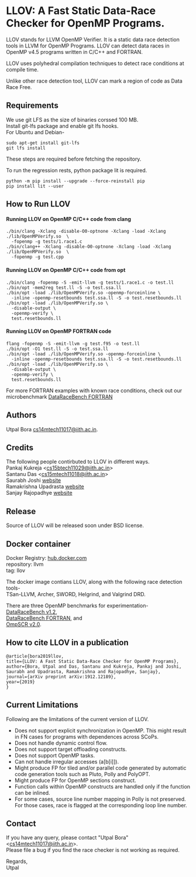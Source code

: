 # LLOV:  A Fast Static Data-Race Checker for OpenMP Programs.  

LLOV stands for LLVM OpenMP Verifier.  It is a static data race detection 
tools in LLVM for OpenMP Programs.
LLOV can detect data races in OpenMP v4.5 programs written in C/C++ and FORTRAN.  

LLOV uses polyhedral compilation techniques to detect race conditions at 
compile time.  

Unlike other race detection tool, LLOV can mark a region of code as Data 
Race Free.

## Requirements
We use git LFS as the size of binaries corssed 100 MB.  
Install git-lfs package and enable git lfs hooks.  
For Ubuntu and Debian-  
```
sudo apt-get install git-lfs
git lfs install
```
These steps are required before fetching the repository.  


To run the regression rests, python package lit is required.  
```
python -m pip install --upgrade --force-reinstall pip
pip install lit --user
```


## How to Run LLOV
#### Running LLOV on OpenMP C/C++ code from clang
```
./bin/clang -Xclang -disable-O0-optnone -Xclang -load -Xclang ./lib/OpenMPVerify.so  \
  -fopenmp -g tests/1.race1.c
./bin/clang++ -Xclang -disable-O0-optnone -Xclang -load -Xclang ./lib/OpenMPVerify.so  \
  -fopenmp -g test.cpp
```

#### Running LLOV on OpenMP C/C++ code from opt
```
./bin/clang -fopenmp -S -emit-llvm -g tests/1.race1.c -o test.ll
./bin/opt -mem2reg test.ll -S -o test.ssa.ll
./bin/opt -load ./lib/OpenMPVerify.so -openmp-forceinline \
  -inline -openmp-resetbounds test.ssa.ll -S -o test.resetbounds.ll
./bin/opt -load ./lib/OpenMPVerify.so \
  -disable-output \
  -openmp-verify \
  test.resetbounds.ll
```

#### Running LLOV on OpenMP FORTRAN code
```
flang -fopenmp -S -emit-llvm -g test.f95 -o test.ll
./bin/opt -O1 test.ll -S -o test.ssa.ll
./bin/opt -load ./lib/OpenMPVerify.so -openmp-forceinline \
  -inline -openmp-resetbounds test.ssa.ll -S -o test.resetbounds.ll
./bin/opt -load ./lib/OpenMPVerify.so \
  -disable-output \
  -openmp-verify \
  test.resetbounds.ll
```
For more FORTRAN examples with known race conditions, check out our 
microbenchmark 
[DataRaceBench FORTRAN](https://github.com/utpalbora/drb_fortran)

## Authors
Utpal Bora <cs14mtech11017@iith.ac.in>.  

## Credits
The following people contirbuted to LLOV in different ways.  
Pankaj Kukreja &lt;cs15btech11029@iith.ac.in&gt;  
Santanu Das &lt;cs15mtech11018@iith.ac.in&gt;  
Saurabh Joshi [website](https://sbjoshi.github.io)  
Ramakrishna Upadrasta [website](https://www.iith.ac.in/~ramakrishna/)  
Sanjay Rajopadhye [website](https://www.cs.colostate.edu/~svr/)  

## Release
Source of LLOV will be released soon under BSD license.  

## Docker container
Docker Registry: [hub.docker.com](https://hub.docker.com/r/utpalbora/llvm/tags)  
repository: llvm  
tag: llov  

The docker image contians LLOV, along with the following race detection tools-  
TSan-LLVM, Archer, SWORD, Helgrind, and Valgrind DRD.  

There are three OpenMP benchmarks for experimentation-  
[DataRaceBench v1.2](https://github.com/LLNL/dataracebench),  
[DataRaceBench FORTRAN](https://github.com/utpalbora/drb_fortran), and  
[OmpSCR v2.0](https://github.com/utpalbora/OmpSCR_v2.0).  

## How to cite LLOV in a publication

```
@article{bora2019llov,
title={LLOV: A Fast Static Data-Race Checker for OpenMP Programs},
author={Bora, Utpal and Das, Santanu and Kukreja, Pankaj and Joshi, Saurabh and Upadrasta, Ramakrishna and Rajopadhye, Sanjay},
journal={arXiv preprint arXiv:1912.12189},
year={2019}
}
```

## Current Limitations
Following are the limitations of the current version of LLOV.  
* Does not support explicit synchronization in OpenMP. This might result 
  in FN cases for programs with dependences across SCoPs.
* Does not handle dynamic control flow.
* Does not support target offloading constructs.
* Does not support OpenMP tasks.
* Can not handle irregular accesses (a[b[i]]).
* Might produce FP for tiled and/or parallel code generated by 
  automatic code generation tools such as Pluto, Polly and PolyOPT.
* Might produce FP for OpenMP sections construct.
* Function calls within OpenMP constructs are handled only if the 
  function can be inlined.
* For some cases, source line number mapping in Polly is not preserved. 
  For those cases, race is flagged at the corresponding loop line number.

## Contact
If you have any query, please contact "Utpal Bora" &lt;cs14mtech11017@iith.ac.in&gt;.  
Please file a bug if you find the race checker is not working as required.  

Regards,  
Utpal

